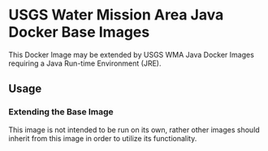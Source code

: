 # USGS Water Mission Area Java Docker Base Images

This Docker Image may be extended by USGS WMA Java Docker Images requiring a Java Run-time Environment (JRE).

## Usage
### Extending the Base Image
This image is not intended to be run on its own, rather other images should inherit from this image in order to utilize its functionality. 
